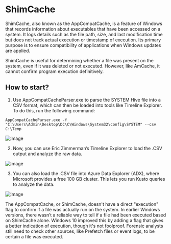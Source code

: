 # ShimCache

ShimCache, also known as the AppCompatCache, is a feature of Windows that records information about executables that have been accessed on a system. It logs details such as the file path, size, and last modification time but does not track actual execution or timestamp of execution. Its primary purpose is to ensure compatibility of applications when Windows updates are applied. 

ShimCache is useful for determining whether a file was present on the system, even if it was deleted or not executed. However, like AmCache, it cannot confirm program execution definitively.

## How to start?

1. Use AppCompatCacheParser.exe to parse the SYSTEM Hive file into a CSV format, which can then be loaded into tools like Timeline Explorer. To do this, run the following command:

```
AppCompatCacheParser.exe -f "C:\Users\Admin\Desktop\DC\C\Windows\System32\config\SYSTEM" --csv C:\Temp
```

![image](https://github.com/user-attachments/assets/5e479490-19cd-4a1a-a669-ec1b671c815c)


2. Now, you can use Eric Zimmerman’s Timeline Explorer to load the .CSV output and analyze the raw data.

![image](https://github.com/user-attachments/assets/b0e72215-9cae-45b8-83a4-989ea089633e)

3. You can also load the .CSV file into Azure Data Explorer (ADX), where Microsoft provides a free 100 GB cluster. This lets you run Kusto queries to analyze the data.

![image](https://github.com/user-attachments/assets/c5c2cadb-7320-4469-a150-c5be9522f415)

The AppCompatCache, or ShimCache, doesn't have a direct "execution" flag to confirm if a file was actually run on the system. In earlier Windows versions, there wasn’t a reliable way to tell if a file had been executed based on ShimCache alone. Windows 10 improved this by adding a flag that gives a better indication of execution, though it's not foolproof. Forensic analysts still need to check other sources, like Prefetch files or event logs, to be certain a file was executed.

